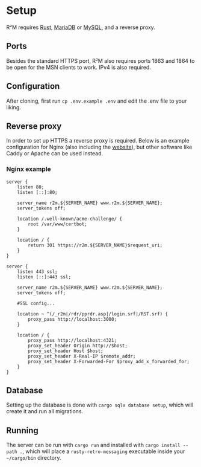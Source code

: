 # Setup
R²M requires [Rust](https://www.rust-lang.org/tools/install), [MariaDB](https://mariadb.org/) or [MySQL](https://www.mysql.com/),
and a reverse proxy.

## Ports
Besides the standard HTTPS port, R²M also requires ports 1863 and 1864 to be open for the MSN clients to work. IPv4 is also required.

## Configuration
After cloning, first run `cp .env.example .env` and edit the .env file to your liking.

## Reverse proxy
In order to set up HTTPS a reverse proxy is required. Below is an example configuration
for Nginx (also including the [website](https://github.com/campos02/r2m-website)), but other software
like Caddy or Apache can be used instead.

### Nginx example
```
server {
    listen 80;
    listen [::]:80;

    server_name r2m.${SERVER_NAME} www.r2m.${SERVER_NAME};
    server_tokens off;

    location /.well-known/acme-challenge/ {
        root /var/www/certbot;
    }

    location / {
        return 301 https://r2m.${SERVER_NAME}$request_uri;
    }
}

server {
    listen 443 ssl;
    listen [::]:443 ssl;

    server_name r2m.${SERVER_NAME} www.r2m.${SERVER_NAME};
    server_tokens off;

    #SSL config...

    location ~ ^(/_r2m|/rdr/pprdr.asp|/login.srf|/RST.srf) {
        proxy_pass http://localhost:3000;
    }

    location / {
        proxy_pass http://localhost:4321;
        proxy_set_header Origin http://$host;
        proxy_set_header Host $host;
        proxy_set_header X-Real-IP $remote_addr;
        proxy_set_header X-Forwarded-For $proxy_add_x_forwarded_for;
    }
}
```

## Database
Setting up the database is done with `cargo sqlx database setup`, which will create it
and run all migrations.

## Running
The server can be run with `cargo run` and installed with `cargo install --path .`, which will
place a `rusty-retro-messaging` executable inside your `~/cargo/bin` directory.
